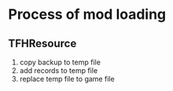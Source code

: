 # Process of mod loading

## TFHResource

1. copy backup to temp file
2. add records to temp file
3. replace temp file to game file
